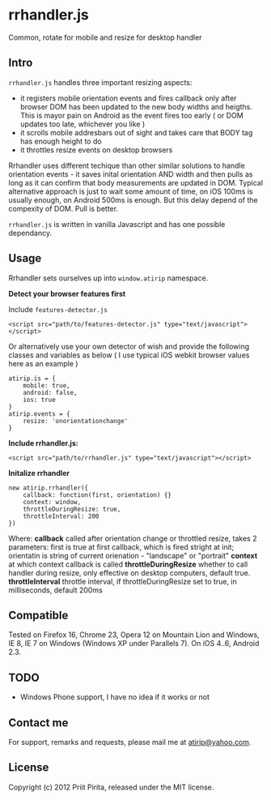 # rrhandler.js

Common, rotate for mobile and resize for desktop handler

## Intro

`rrhandler.js` handles three important resizing aspects:

* it registers mobile orientation events and fires callback only after browser DOM has been updated to the new body widths and heigths. This is mayor pain on Android as the event fires too early ( or DOM updates too late, whichever you like )
* it scrolls mobile addresbars out of sight and takes care that BODY tag has enough height to do
* it throttles resize events on desktop browsers

Rrhandler uses different techique than other similar solutions to handle orientation events - it saves inital orientation AND width and then pulls as long as it can confirm that body measurements are updated in DOM. Typical alternative approach is just to wait some amount of time, on iOS 100ms is usually enough, on Android 500ms is enough. But this delay depend of the compexity of DOM. Pull is better.

`rrhandler.js` is written in vanilla Javascript and has one possible dependancy. 

## Usage

Rrhandler sets ourselves up into `window.atirip` namespace.

**Detect your browser features first**

Include `features-detector.js`

    <script src="path/to/features-detector.js" type="text/javascript"></script>

Or alternatively use your own detector of wish and provide the following classes and variables as below ( I use typical iOS webkit browser values here as an example )

	atirip.is = {
		mobile: true,
		android: false,
		ios: true
	}
	atirip.events = {
		resize: 'onorientationchange'
	}


**Include rrhandler.js:**

    <script src="path/to/rrhandler.js" type="text/javascript"></script>

**Initalize rrhandler**

	new atirip.rrhandler({
		callback: function(first, orientation) {}
		context: window,
		throttleDuringResize: true,
		throttleInterval: 200
	})

Where:
__callback__ called after orientation change or throttled resize, takes 2 parameters: first is true at first callback, which is fired stright at init; orientatin is string of current orienation - "landscape" or "portrait"
__context__ at which context callback is called
__throttleDuringResize__  whether to call handler during resize, only effective on desktop computers, default true.  
__throttleInterval__ throttle interval, if throttleDuringResize set to true, in milliseconds, default 200ms


## Compatible

Tested on Firefox 16, Chrome 23, Opera 12 on Mountain Lion and Windows, IE 8, IE 7 on Windows
(Windows XP under Parallels 7). On iOS 4..6, Android 2.3.

## TODO

* Windows Phone support, I have no idea if it works or not 

## Contact me

For support, remarks and requests, please mail me at [atirip@yahoo.com](mailto:atirip@yahoo.com).

## License

Copyright (c) 2012 Priit Pirita, released under the MIT license.

